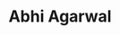 ---
layout: post
title: Abhi Agarwal
school: NYU
major: Major?
image: https://static.squarespace.com/static/50354720c4aa2d2d3150d3d8/t/522fa5aae4b0ad0c9682a682/1378854315670/Abhi%20Agarwal.png?format=300w
position: HackDays
positionURL: http://www.techatnyu.org/position
twitter: AbhiAgarwal
email: t@NYU email?
graduate: 2016
weight: 3
---